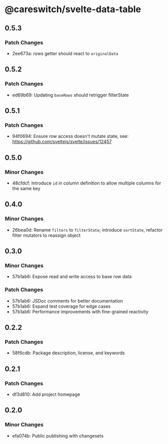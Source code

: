 # @careswitch/svelte-data-table

## 0.5.3

### Patch Changes

- 2ee673a: rows getter should react to `originalData`

## 0.5.2

### Patch Changes

- ed69b69: Updating `baseRows` should retrigger filterState

## 0.5.1

### Patch Changes

- 94f0694: Ensure row access doesn't mutate state, see: https://github.com/sveltejs/svelte/issues/12457

## 0.5.0

### Minor Changes

- 48cfdcf: Introduce `id` in column definition to allow multiple columns for the same key

## 0.4.0

### Minor Changes

- 26bea0d: Rename `filters` to `filterState`; introduce `sortState`, refactor filter mutators to reassign object

## 0.3.0

### Minor Changes

- 57b1ab6: Expose read and write access to base row data

### Patch Changes

- 57b1ab6: JSDoc comments for better documentation
- 57b1ab6: Expand test coverage for edge cases
- 57b1ab6: Performance improvements with fine-grained reactivity

## 0.2.2

### Patch Changes

- 58f6cdb: Package description, license, and keywords

## 0.2.1

### Patch Changes

- df3d810: Add project homepage

## 0.2.0

### Minor Changes

- efa074b: Public publishing with changesets
